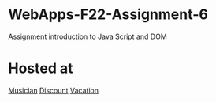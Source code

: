 # WebApps-F22-Assignment-6
Assignment introduction to Java Script and DOM
# Hosted at 
[Musician](https://44-563-web-apps-f22.github.io/44563-webapps-assignment-6-harithareddy630/musician.html)
[Discount](https://44-563-web-apps-f22.github.io/44563-webapps-assignment-6-harithareddy630/discount.html)
[Vacation](https://44-563-web-apps-f22.github.io/44563-webapps-assignment-6-harithareddy630/vacation.html) 
